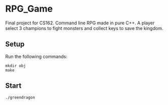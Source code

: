 # RPG_Game
Final project for CS162. Command line RPG made in pure C++. A player select 3 champions to fight monsters and collect keys to save the kingdom.

## Setup
Run the following commands: 
```
mkdir obj
make
```

## Start
```
./greendragon
```
